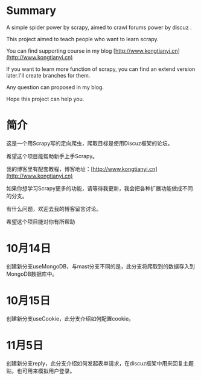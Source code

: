 # Summary
A simple spider power by scrapy, aimed to crawl forums power by discuz .

This project aimed to teach people who want to learn scrapy.

You can find supporting course in my blog [http://www.kongtianyi.cn](http://www.kongtianyi.cn)

If you want to learn more function of scrapy, you can find an extend version later.I'll create branches for them.

Any question can proposed in my blog.

Hope this project can help you.

# 简介
这是一个用Scrapy写的定向爬虫，爬取目标是使用Discuz框架的论坛。

希望这个项目能帮助新手上手Scrapy。

我的博客里有配套教程，博客地址：[http://www.kongtianyi.cn](http://www.kongtianyi.cn)

如果你想学习Scrapy更多的功能，请等待我更新，我会把各种扩展功能做成不同的分支。

有什么问题，欢迎去我的博客留言讨论。

希望这个项目能对你有所帮助

# 10月14日

创建新分支useMongoDB，与mast分支不同的是，此分支将爬取到的数据存入到MongoDB数据库中。

# 10月15日

创建新分支useCookie，此分支介绍如何配置cookie。

# 11月5日

创建新分支reply，此分支介绍如何发起表单请求，在discuz框架中用来回复主题贴，也可用来模拟用户登录。
